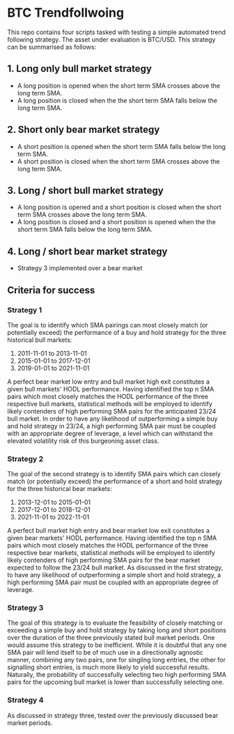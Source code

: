 # BTC Trendfollwoing
This repo contains four scripts tasked with testing a simple automated trend following strategy. The asset under evaluation is BTC/USD. This strategy can be summarised as follows:

## 1. Long only bull market strategy
  * A long position is opened when the short term SMA crosses above the long term SMA.
  * A long position is closed when the the short term SMA falls below the long term SMA.

## 2. Short only bear market strategy
  * A short position is opened when the short term SMA falls below the long term SMA.
  * A short position is closed when the short term SMA crosses above the long term SMA.

## 3. Long / short bull market strategy
  * A long position is opened and a short position is closed when the short term SMA crosses above the long term SMA.
  * A long position is closed and a short position is opened when the the short term SMA falls below the long term SMA.
  
## 4. Long / short bear market strategy
  * Strategy 3 implemented over a bear market

## Criteria for success
### Strategy 1
The goal is to identify which SMA pairings can most closely match (or potentially exceed) the performance of a buy and hold strategy for the three historical bull markets:
  1. 2011-11-01 to 2013-11-01
  2. 2015-01-01 to 2017-12-01
  3. 2019-01-01 to 2021-11-01

A perfect bear market low entry and bull market high exit constitutes a given bull markets' HODL performance. Having identified the top n SMA pairs which most closely matches the HODL performance of the three respective bull markets, statistical methods will be employed to identify likely contenders of high performing SMA pairs for the anticipated 23/24 bull market. In order to have any likelihood of outperforming a simple buy and hold strategy in 23/24, a high performing SMA pair must be coupled with an appropriate degree of leverage, a level which can withstand the elevated volatility risk of this burgeoning asset class.

### Strategy 2
The goal of the second strategy is to identify SMA pairs which can closely match (or potentially exceed) the performance of a short and hold strategy for the three historical bear markets:
  1. 2013-12-01 to 2015-01-01
  2. 2017-12-01 to 2018-12-01
  3. 2021-11-01 to 2022-11-01

A perfect bull market high entry and bear market low exit constitutes a given bear markets' HODL performance. Having identified the top n SMA pairs which most closely matches the HODL performance of the three respective bear markets, statistical methods will be employed to identify likely contenders of high performing SMA pairs for the bear market expected to follow the 23/24 bull market. As discussed in the first strategy, to have any likelihood of outperforming a simple short and hold strategy, a high performing SMA pair must be coupled with an appropriate degree of leverage.

### Strategy 3
The goal of this strategy is to evaluate the feasibility of closely matching or exceeding a simple buy and hold strategy by taking long and short positions over the duration of the three previously stated bull market periods. One would assume this strategy to be inefficient. While it is doubtful that any one SMA pair will lend itself to be of much use in a directionally agnostic manner, combining any two pairs, one for singling long entries, the other for signalling short entries, is much more likely to yield successful results. Naturally, the probability of successfully selecting two high performing SMA pairs for the upcoming bull market is lower than successfully selecting one.

### Strategy 4
As discussed in strategy three, tested over the previously discussed bear market periods.

